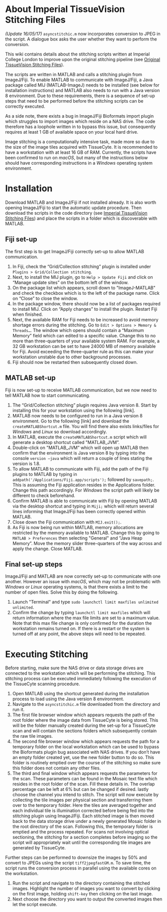 # About Imperial TissueVision Stitching Files

*(Update 16/05/17)* `asyncstitchic.m` now incorporates conversion to JPEG in the script. A dialogue box asks the user whether they want to perform the conversion.

This wiki contains details about the stitching scripts written at Imperial College London to improve upon the original stitching pipeline (see [Original TissueVision Stitching Files](https://github.com/ImperialCollegeLondon/ImperialTissueCyte/tree/master/Original_TissueVision_Stitching_Files)).

The scripts are written in MATLAB and calls a stitching plugin from ImageJ/Fiji. To enable MATLAB to communicate with ImageJ/Fiji, a Java package called MIJ (MATLAB-ImageJ) needs to be installed (see below for installation instructions) and MATLAB also needs to run with a Java version 8 environment. Due to these requirements, there is a sequence of set-up steps that need to be performed before the stitching scripts can be correctly executed. 

As a side note, there exists a bug in ImageJ/Fiji Bioformats import plugin which struggles to import images which reside on a NAS drive. The code therefore has a loophole written in to bypass this issue, but consequently requires at least 1 GB of available space on your local hard drive.

Image stitching is a computationally intensive task, made more so due to the size of the image tiles acquired with TissueCyte. It is recommended to have a workstation with at least 16 GB of RAM. Currently, the scripts have been confirmed to run on *macOS*, but many of the instructions below should have corresponding instructions in a *Windows* operating system environment. 

# Installation
Download MATLAB and ImageJ/Fiji if not installed already. It is also worth opening ImageJ/Fiji to start the automatic update procedure. Then download the scripts in the code directory (see [Imperial TissueVision Stitching Files](https://github.com/ImperialCollegeLondon/ImperialTissueCyte/tree/master/Imperial_TissueVision_Stitching_Files))  and place the scripts in a folder which is discoverable with MATLAB.

## Fiji set-up
The first step is to get ImageJ/Fiji correctly set-up to allow MATLAB communication. 
1. In Fiji, check the “Grid/Collection stitching” plugin is installed under `Plugins > Grid/Collection stitching`.
2. Next, to install the MIJ plugin, go to `Help > Update Fiji` and click on “Manage update sites” on the bottom left of the window.
3. On the package list which appears, scroll down to "ImageJ-MATLAB" and check the checkbox which is to the left of the package name. Click on “Close” to close the window.
4. In the package window, there should now be a list of packages required to install MIJ. Click on “Apply changes” to install the plugin. Restart Fiji when finished. 
5. Next, the available RAM for Fiji needs to be increased to avoid memory shortage errors during the stitching. Go to `Edit > Options > Memory & Threads…`. The window which opens should contain a “Maximum Memory” field which can edited to a specific value. Change this to no more than three-quarters of your available system RAM. For example, a 32 GB workstation can be set to have 24000 MB of memory available for Fiji. Avoid exceeding the three-quarter rule as this can make your workstation unstable due to other background processes.
6. Fiji should now be restarted then subsequently closed down. 

## MATLAB set-up
Fiji is now set-up to receive MATLAB communication, but we now need to tell MATLAB how to start communicating.
1. The “Grid/Collection stitching” plugin requires Java version 8. Start by installing this for your workstation using the following [link].
2. MATLAB now needs to be configured to run in a Java version 8 environment. Go to the following [link] and download the `createMATLABShortcut.m` file. You will find there also exists links/files for *Windows* and *Linux* so download accordingly. 
3. In MATLAB, execute the `createMATLABShortcut.m` script which will generate a desktop shortcut called "MATLAB\_JVM”. 
4. Double-click on "MATLAB\_JVM” which will open up MATLAB then confirm that the environment is Java version 8 by typing into the console `version –java` which will return a couple of lines stating the version is 1.8.
5. To allow MATLAB to communicate with Fiji, add the path of the Fiji plugins to MATLAB by typing in `addpath('/Applications/Fiji.app/scripts');` followed by `savepath;`. This is assuming the Fiji application resides in the Applications folder. Change this path accordingly. For *Windows* the script path will likely be different to check beforehand.
6. Confirm MATLAB is able to communicate with Fiji by opening MATLAB via the desktop shortcut and typing in `Miji;` which will return several lines informing that ImageJ/Fiji has been correctly opened within MATLAB.
7. Close down the Fiji communication with `MIJ.exit();`.
8. As Fiji is now being run within MATLAB, memory allocations are restricted by the memory available to MATLAB. Change this by going to `MATLAB > Preferences` then selecting "General" and "Java Heap Memory”. Move the memory slider three-quarters of the way across and apply the change. Close MATLAB.

## Final set-up steps
ImageJ/Fiji and MATLAB are now correctly set-up to communicate with one another. However an issue with *macOS*, which may not be problematic with *Windows* or *Linux* operating systems, is that there exists a limit to the number of open files. Solve this by doing the following. 
1. Launch "Terminal" and type `sudo launchctl limit maxfiles unlimited unlimited`. 
2. Confirm the change by typing `launchctl limit maxfiles` which will return information where the max file limits are set to a maximum value.
Note that this max file change is only confirmed for the duration the workstation remains turned on. If there is a restart or the system is turned off at any point, the above steps will need to be repeated.

# Executing Stitching
Before starting, make sure the NAS drive or data storage drives are connected to the workstation which will be performing the stitching. This stitching process can be executed immediately following the execution of the TissueCyte scanning procedure.
1. Open MATLAB using the shortcut generated during the installation process to load using the Java version 8 environment.
2. Navigate to the `asyncstitchic.m` file downloaded from the directory and run it.
3. The first file browser window which appears requests the path of the root folder where the image data from TissueCyte is being stored. This will be the folder manually created during the set-up for a TissueCyte scan and will contain the sections folders which subsequently contain the raw tile images.
4. The second file browser window which appears requests the path for a temporary folder on the local workstation which can be used to bypass the Bioformats plugin bug associated with NAS drives. If you don’t have an empty folder created yet, use the new folder button to do so. This folder is routinely emptied over the course of the stitching so make sure this folder does not contain any other files.
5. The third and final window which appears requests the parameters for the scan. These parameters can be found in the Mosaic text file which resides in the root folder of the scan. Fill these details in. The overlap percentage can be left at 6% but can be changed if desired. lastly choose the channel you intend to stitch.
The script will now execute by collecting the tile images per physical section and transferring them over to the temporary folder. Here the tiles are averaged together and each individual tile is illumination corrected before being fed into the stitching plugin using ImageJ/Fiji. Each stitched image is then moved back to the data storage drive under a newly generated Mosaic folder in the root directory of the scan. Following this, the temporary folder is emptied and the process repeated. For scans not involving optical sectioning, the stitching for a section completes before imaging so the script will appropriately wait until the corresponding tile images are generated by TissueCyte. 

Further steps can be performed to downsize the images by 50% and convert to JPEGs using the script `tiff2jpegfastGM.m`. To save time, the script runs the conversion process in parallel using the available cores on the workstation.
1. Run the script and navigate to the directory containing the stitched images. Highlight the number of images you want to convert by clicking on the first image, holding `shift-key` then clicking on the last image.
2. Next choose the directory you want to output the converted images then let the script execute. 
